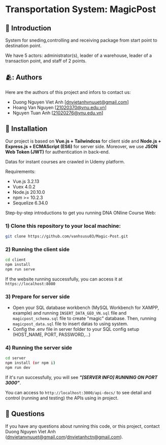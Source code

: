 # Transportation System: MagicPost

## :star2: Introduction

System for sneding,controlling and receiving package from start point to destination point.

We have 5 actors: administrator(s), leader of a warehouse, leader of a transaction point, and staff of 2 points.

## 🫂: Authors

Here are the authors of this project and infors to contact us:
* Duong Nguyen Viet Anh [dnvietanhvnuuet@gmail.com]
* Hoang Van Nguyen [21020370@vnu.edu.vn]
* Nguyen Tuan Anh [21020276@vnu.edu.vn]

## :wrench: Installation

Our project is based on **Vue.js + Tailwindcss** for client side and **Node.js + Express.js + ECMAScript (ES6)** for server side. Moreover, we use **JSON Web Token (JWT)** for authentication in back-end. 

Datas for instant courses are crawled in Udemy platform.

Requirements:
* Vue.js 3.2.13
* Vuex 4.0.2
* Node.js 20.10.0
* npm >= 10.2.3
* Sequelize 6.34.0

Step-by-step introductions to get you running DNA ONline Course Web:
### 1) Clone this repository to your local machine:

```bash
git clone https://github.com/vanhsusu03/Magic-Post.git
```
### 2) Running the client side

```bash
cd client
npm install
npm run serve
```
If the website running successfully, you can access it at ```https://localhost:8080```

### 3) Prepare for server side
* Open your SQL database workbench (MySQL Workbench for XAMPP, example) and running ```INSERT_DATA_GEO_VN.sql``` file and ```magicpost_schema.sql``` file to create "magic" database. Then, running ```magicpost_data.sql``` file to insert datas to using system.
* Config the .env file in server folder to your SQL config setup (HOST_NAME, PORT, PASSWORD,...)

### 4) Running the server side

```bash
cd server
npm install (or npm i)
npm run dev
```
If it's run successfully, you will see ***"[SERVER INFO] RUNNING ON PORT 3000"***.

You can access to ```http://localhost:3000/api-docs/``` to see detail and control (running and testing) the APIs using in project.

## :raising_hand: Questions
If you have any questions about running this code, or this project, contact Duong Nguyen Viet Anh (dnvietanvnuuet@gmail.com/dnvietanhctn@gmail.com).

